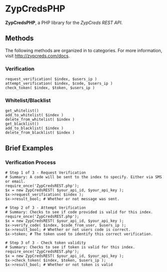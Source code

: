 # ZypCredsPHP

**ZypCredsPHP**, a PHP library for the *ZypCreds REST API*.

## Methods
The following methods are organized in to categories.
For more information, visit <http://zypcreds.com/docs>.

### Verification
	request_verification( $index, $users_ip )
	attempt_verification( $index, $code, $users_ip )
	check_token( $index, $token, $users_ip )
	
### Whitelist/Blacklist
	get_whitelist()
	add_to_whitelist( $index )
	delete_from_whitelist( $index )
	get_blacklist()
	add_to_blacklist( $index )
	delete_from_blacklist( $index )


## Brief Examples
### Verification Process
	# Step 1 of 3 - Request Verification
	# Summary: A code will be sent to the index to specify. Either via SMS or email.
	require_once('ZypCredsREST.php');
	$x = new ZypCredsREST( $your_api_id, $your_api_key );
	$x->request_verification( $index );
	$x->result_bool; # Whether or not message was sent.
	
	# Step 2 of 3 - Attempt Verification
	# Summary: Checks to see if code provided is valid for this index.
	require_once('ZypCredsREST.php');
	$x = new ZypCredsREST( $your_api_id, $your_api_key );
	$x->verify_code( $index, $code_from_user, $users_ip );
	$x->result_bool; # Whether or not users code is correct.
	$x->token; # The token used to identify this correct verification.

	# Step 3 of 3 - Check token validity
	# Summary: Checks to see if token is valid for this index.
	require_once('ZypCredsREST.php');
	$x = new ZypCredsREST( $your_api_id, $your_api_key );
	$x->check_token( $index, $token, $users_ip );
	$x->result_bool; # Whether or not token is valid


